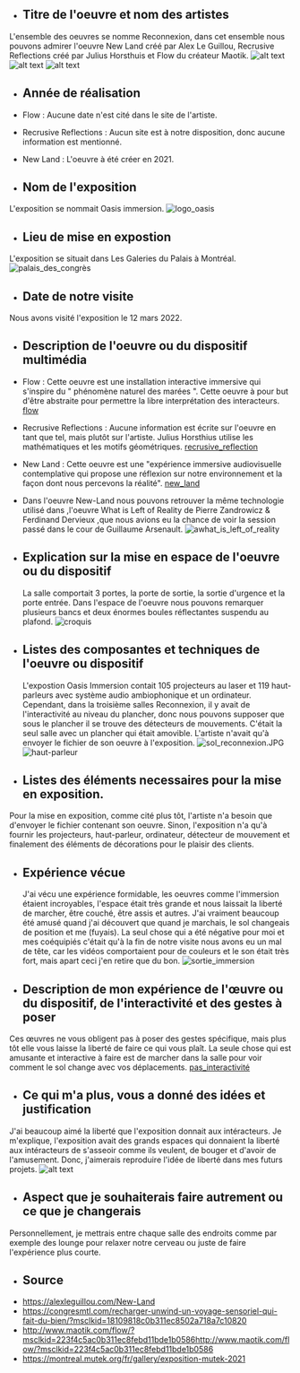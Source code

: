 - ## Titre de l'oeuvre et nom des artistes
 L'ensemble des oeuvres se nomme Reconnexion, dans cet ensemble nous pouvons admirer l'oeuvre New Land créé par Alex Le Guillou, Recrusive Reflections créé par Julius Horsthuis et Flow du créateur Maotik.
 	![alt text](Medias/new_land.JPG)
  ![alt text](Medias/recursive_reflection.JPG)
  ![alt text](Medias/flow.JPG)

- ## Année de réalisation
 - Flow : Aucune date n'est cité dans le site de l'artiste. 
 - Recrusive Reflections : Aucun site est à notre disposition, donc aucune information est mentionné.
 - New Land : L'oeuvre à été créer en 2021.
 

- ## Nom de l'exposition
 L'exposition se nommait Oasis immersion.
 	![logo_oasis](Medias/logo_oasis_immersion.jpg)

- ## Lieu de mise en expostion
 L'exposition se situait dans Les Galeries du Palais à Montréal.
 	![palais_des_congrès](Medias/exterieur_palais_des_congrès.jpg)

- ## Date de notre visite
 Nous avons visité l'exposition le 12 mars 2022.

- ## Description de l'oeuvre ou du dispositif multimédia
 - Flow :  Cette oeuvre est une installation interactive immersive qui s'inspire du " phénomène naturel des marées ". Cette oeuvre à pour but d'être abstraite pour permettre la libre interprétation des interacteurs. [flow](https://youtu.be/NexDQ-HeGDs)
 - Recrusive Reflections :  Aucune information est écrite sur l'oeuvre en tant que tel, mais plutôt sur l'artiste. Julius Horsthius utilise les mathématiques et les motifs géométriques. 	[recrusive_reflection](https://youtu.be/P8KUAvyrAck)
 - New Land : Cette oeuvre est une "expérience immersive audiovisuelle contemplative qui propose une réflexion sur notre environnement et la façon dont nous percevons la réalité". 	[new_land](https://youtu.be/AJssnlt3PA4)
  
  - Dans l'oeuvre New-Land nous pouvons retrouver la même technologie utilisé dans ,l'oeuvre What is Left of Reality de  Pierre Zandrowicz & Ferdinand Dervieux ,que nous avions eu la chance de voir la session passé dans le cour de Guillaume Arsenault. 	![awhat_is_left_of_reality](Medias/oeuvre_what_is_left_of_reality.png)

- ## Explication sur la mise en espace de l'oeuvre ou du dispositif
  La salle comportait 3 portes, la porte de sortie, la sortie d'urgence et la porte entrée. Dans l'espace de l'oeuvre nous pouvons remarquer plusieurs bancs et deux énormes boules réflectantes suspendu au plafond. 	![croquis](Medias/croquis.png)

- ## Listes des composantes et techniques de l'oeuvre ou dispositif
  L'expostion Oasis Immersion contait 105 projecteurs au laser et 119 haut-parleurs avec système audio ambiophonique et un ordinateur. Cependant, dans la troisième salles Reconnexion, il y avait de l'interactivité au niveau du plancher, donc nous pouvons supposer que sous le plancher il se trouve des détecteurs de mouvements. C'était la seul salle avec un plancher qui était amovible. L'artiste n'avait qu'à envoyer le fichier de son oeuvre à l'exposition. ![sol_reconnexion.JPG](Medias/sol_reconnnexion.JPG)
![haut-parleur](Medias/haut-parleur.JPG)
  
- ## Listes des éléments necessaires pour la mise en exposition.
 Pour la mise en exposition, comme cité plus tôt, l'artiste n'a besoin que d'envoyer le fichier contenant son oeuvre. Sinon, l'exposition n'a qu'à fournir les projecteurs, haut-parleur, ordinateur, détecteur de mouvement et finalement des éléments de décorations pour le plaisir des clients.

- ## Expérience vécue
  J'ai vécu une expérience formidable, les oeuvres comme l'immersion étaient incroyables, l'espace était très grande et nous laissait la liberté de marcher, être couché, être assis et autres. J'ai vraiment beaucoup été amusé quand j'ai découvert que quand je marchais, le sol changeais de position et me (fuyais). La seul chose qui a été négative pour moi et mes coéquipiés c'était qu'à la fin de notre visite nous avons eu un mal de tête, car les vidéos comportaient pour de couleurs et le son était très fort, mais apart ceci j'en retire que du bon. 	![sortie_immersion](Medias/photo_sortie_immersion.JPG)
  

- ## Description de mon expérience de l'œuvre ou du dispositif, de l'interactivité et des gestes à poser
Ces œuvres ne vous obligent pas à poser des gestes spécifique, mais plus tôt elle vous laisse la liberté de faire ce qui vous plaît. La seule chose qui est amusante et interactive à faire est de marcher dans la salle pour voir comment le sol change avec vos déplacements. [pas_interactivité](https://youtube.com/shorts/41WekFxDNPg?feature=share)


- ## Ce qui m'a plus, vous a donné des idées et justification
J'ai beaucoup aimé la liberté que l'exposition donnait aux intéracteurs. Je m'explique, l'exposition avait des grands espaces qui donnaient la liberté aux intéracteurs de s'asseoir comme ils veulent, de bouger et d'avoir de l'amusement. Donc, j'aimerais reproduire l'idée de liberté dans mes futurs projets.
![alt text](Medias/plan_large_exposition.JPG)


- ## Aspect que je souhaiterais faire autrement ou ce que je changerais
Personnellement, je mettrais entre chaque salle des endroits comme par exemple des lounge pour relaxer notre cerveau ou juste de faire l'expérience plus courte.


- ## Source
- https://alexleguillou.com/New-Land
- https://congresmtl.com/recharger-unwind-un-voyage-sensoriel-qui-fait-du-bien/?msclkid=18109818c0b311ec8502a718a7c10820
- http://www.maotik.com/flow/?msclkid=223f4c5ac0b311ec8febd11bde1b0586http://www.maotik.com/flow/?msclkid=223f4c5ac0b311ec8febd11bde1b0586
- https://montreal.mutek.org/fr/gallery/exposition-mutek-2021


